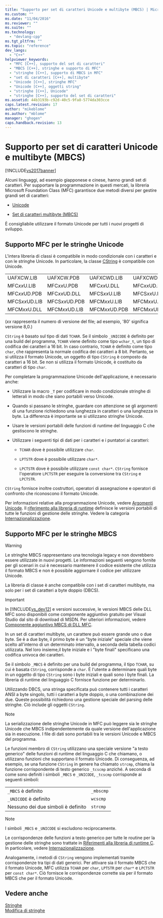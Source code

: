 ```yaml
---
title: "Supporto per set di caratteri Unicode e multibyte (MBCS) | Microsoft Docs"
ms.custom: ""
ms.date: "11/04/2016"
ms.reviewer: ""
ms.suite: ""
ms.technology: 
  - "devlang-cpp"
ms.tgt_pltfrm: ""
ms.topic: "reference"
dev_langs: 
  - "C++"
helpviewer_keywords: 
  - "MFC [C++], supporto del set di caratteri"
  - "MBCS [C++], stringhe e supporto di MFC"
  - "stringhe [C++], supporto di MBCS in MFC"
  - "set di caratteri [C++], multibyte"
  - "Unicode [C++], stringhe MFC"
  - "Unicode [C++], oggetti string"
  - "stringhe [C++], Unicode"
  - "stringhe [C++], supporto del set di caratteri"
ms.assetid: 44b3193b-c92d-40c5-9fa8-5774da303cce
caps.latest.revision: 17
author: "mikeblome"
ms.author: "mblome"
manager: "ghogen"
caps.handback.revision: 13
---
```

# Supporto per set di caratteri Unicode e multibyte (MBCS)
[!INCLUDE[vs2017banner](../assembler/inline/includes/vs2017banner.md)]

Alcuni linguaggi, ad esempio giapponese e cinese, hanno grandi set di caratteri.  Per supportare la programmazione in questi mercati, la libreria Microsoft Foundation Class \(MFC\) garantisce due metodi diversi per gestire grandi set di caratteri:  
  
-   [Unicode](#_core_mfc_support_for_unicode_strings)  
  
-   [Set di caratteri multibyte \(MBCS\)](#_core_mfc_support_for_mbcs_strings)  
  
 È consigliabile utilizzare il formato Unicode per tutti i nuovi progetti di sviluppo.  
  
##  <a name="_core_mfc_support_for_unicode_strings"></a> Supporto MFC per le stringhe Unicode  
 L'intera libreria di classi è compatibile in modo condizionale con i caratteri e con le stringhe Unicode.  In particolare, la classe [CString](../atl-mfc-shared/reference/cstringt-class.md) è compatibile con Unicode.  
  
|||||  
|-|-|-|-|  
|UAFXCW.LIB|UAFXCW.PDB|UAFXCWD.LIB|UAFXCWD.PDB|  
|MFC*xx*U.LIB|MFC*xx*U.PDB|MFC*xx*U.DLL|MFC*xx*UD.LIB|  
|MFC*xx*UD.PDB|MFC*xx*UD.DLL|MFCS*xx*U.LIB|MFCS*xx*U.PDB|  
|MFCS*xx*UD.LIB|MFCS*xx*UD.PDB|MFCM*xx*U.LIB|MFCM*xx*U.PDB|  
|MFCM*xx*U.DLL|MFCM*xx*UD.LIB|MFCM*xx*UD.PDB|MFCM*xx*UD.DLL|  
  
 \(*xx* rappresenta il numero di versione del file; ad esempio, '80' significa versione 8,0.\)  
  
 `CString` è basato sul tipo di dati `TCHAR`.  Se il simbolo `_UNICODE` è definito per una build del programma, `TCHAR` viene definito come tipo `wchar_t`, un tipo di codifica dei caratteri a 16 bit.  In caso contrario, `TCHAR` è definito come tipo `char`, che rappresenta la normale codifica dei caratteri a 8 bit.  Pertanto, se si utilizza il formato Unicode, un oggetto di tipo `CString` è composto da caratteri a 16 bit.  Se non si utilizza il formato Unicode, è costituito da caratteri di tipo `char`.  
  
 Per completare la programmazione Unicode dell'applicazione, è necessario anche:  
  
-   Utilizzare la macro `_T` per codificare in modo condizionale stringhe di letterali in modo che siano portabili verso Unicode.  
  
-   Quando si passano le stringhe, guardare con attenzione se gli argomenti di una funzione richiedono una lunghezza in caratteri o una lunghezza in byte.  La differenza è importante se si utilizzano stringhe Unicode.  
  
-   Usare le versioni portabili delle funzioni di runtime del linguaggio C che gestiscono le stringhe.  
  
-   Utilizzare i seguenti tipi di dati per i caratteri e i puntatori ai caratteri:  
  
    -   `TCHAR` dove è possibile utilizzare `char`.  
  
    -   `LPTSTR` dove è possibile utilizzare `char*`.  
  
    -   `LPCTSTR` dove è possibile utilizzare `const char*`.  `CString` fornisce l'operatore `LPCTSTR` per eseguire la conversione tra `CString` e `LPCTSTR`.  
  
 `CString` fornisce inoltre costruttori, operatori di assegnazione e operatori di confronto che riconoscono il formato Unicode.  
  
 Per informazioni relative alla programmazione Unicode, vedere [Argomenti Unicode](../mfc/unicode-in-mfc.md).  Il [riferimento alla libreria di runtime](../c-runtime-library/c-run-time-library-reference.md) definisce le versioni portabili di tutte le funzioni di gestione delle stringhe.  Vedere la categoria [Internazionalizzazione](../c-runtime-library/internationalization.md).  
  
##  <a name="_core_mfc_support_for_mbcs_strings"></a> Supporto MFC per le stringhe MBCS  
  
> [!WARNING]
>  Le stringhe MBCS rappresentano una tecnologia legacy e non dovrebbero essere utilizzate in nuovi progetti.  Le informazioni seguenti vengono fornite per gli scenari in cui è necessario mantenere il codice esistente che utilizza il formato MBCS e non è possibile aggiornare il codice per utilizzare Unicode.  
  
 La libreria di classe è anche compatibile con i set di caratteri multibyte, ma solo per i set di caratteri a byte doppio \(DBCS\).  
  
> [!IMPORTANT]
>  In [!INCLUDE[vs_dev12](../atl-mfc-shared/includes/vs_dev12_md.md)] e versioni successive, le versioni MBCS delle DLL MFC sono disponibili come componente aggiuntivo gratuito per Visual Studio dal sito di download di MSDN.  Per ulteriori informazioni, vedere [Componente aggiuntivo MBCS di DLL MFC](../mfc/mfc-mbcs-dll-add-on.md).  
  
 In un set di caratteri multibyte, un carattere può essere grande uno o due byte.  Se è a due byte, il primo byte è un "byte iniziale" speciale che viene scelto all'interno di un determinato intervallo, a seconda della tabella codici utilizzata.  Nel loro insieme,il byte iniziale e i "byte finali" specificano una codifica univoca dei caratteri.  
  
 Se il simbolo `_MBCS` è definito per una build del programma, il tipo `TCHAR`, su cui è basata `CString`, corrisponde a `char`.  È l'utente a determinare quali byte in un oggetto di tipo `CString` sono i byte iniziali e quali sono i byte finali.  La libreria di runtime del linguaggio C fornisce funzione per determinarlo.  
  
 Utilizzando DBCS, una stringa specificata può contenere tutti i caratteri ANSI a byte singolo, tutti i caratteri a byte doppio, o una combinazione dei due.  Queste possibilità richiedono una gestione speciale del parsing delle stringhe.  Ciò include gli oggetti `CString`.  
  
> [!NOTE]
>  La serializzazione delle stringhe Unicode in MFC può leggere sia le stringhe Unicode che MBCS indipendentemente da quale versione dell'applicazione sia in esecuzione.  I file di dati sono portabili tra le versioni Unicode e MBCS del programma.  
  
 Le funzioni membro di `CString` utilizzano una speciale versione "a testo generico" delle funzioni di runtime del linguaggio C che chiamano, o utilizzano funzioni che supportano il formato Unicode.  Di conseguenza, ad esempio, se una funzione `CString` in genere ha chiamato `strcmp`, chiama la funzione corrispondente di testo generico `_tcscmp` anziché.  A seconda di come sono definiti i simboli `_MBCS` e `_UNICODE`, `_tcscmp` corrisponde ai seguenti simboli:  
  
|||  
|-|-|  
|`_MBCS` è definito|`_mbscmp`|  
|`_UNICODE` è definito|`wcscmp`|  
|Nessuno dei due simboli è definito|`strcmp`|  
  
> [!NOTE]
>  I simboli `_MBCS` e `_UNICODE` si escludono reciprocamente.  
  
 Le corrispondenze delle funzioni a testo generico per tutte le routine per la gestione delle stringhe sono trattate in [Riferimenti alla libreria di runtime C](../c-runtime-library/c-run-time-library-reference.md).  In particolare, vedere [Internazionalizzazione](../c-runtime-library/internationalization.md).  
  
 Analogamente, i metodi di `CString` vengono implementati tramite corrispondenze tra tipi di dati generici.  Per attivare sia il formato MBCS che il formato Unicode, MFC utilizza `TCHAR` per `char`, `LPTSTR` per `char*` e `LPCTSTR` per `const char*`.  Ciò fornisce le corrispondenze corrette sia per il formato MBCS che per il formato Unicode.  
  
## Vedere anche  
 [Stringhe](../atl-mfc-shared/strings-atl-mfc.md)   
 [Modifica di stringhe](../c-runtime-library/string-manipulation-crt.md)